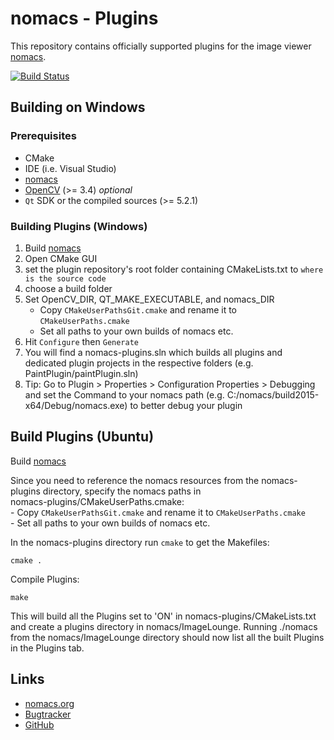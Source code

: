 # nomacs - Plugins

This repository contains officially supported plugins for the image viewer [nomacs](https://github.com/nomacs/nomacs).

[![Build Status](https://travis-ci.org/nomacs/nomacs-plugins.svg?branch=master)](https://travis-ci.org/nomacs/nomacs-plugins)

## Building on Windows

### Prerequisites

- CMake
- IDE (i.e. Visual Studio)
- [nomacs](https://github.com/nomacs/nomacs)
- [OpenCV](https://github.com/TUWien/opencv) (>= 3.4) _optional_
- `Qt` SDK or the compiled sources (>= 5.2.1)

### Building Plugins (Windows)

1. Build [nomacs](https://github.com/nomacs/nomacs)
2. Open CMake GUI
3. set the plugin repository's root folder containing CMakeLists.txt to `where is the source code`
4. choose a build folder
5. Set OpenCV_DIR, QT_MAKE_EXECUTABLE, and nomacs_DIR
    - Copy `CMakeUserPathsGit.cmake` and rename it to `CMakeUserPaths.cmake`
    - Set all paths to your own builds of nomacs etc.
6. Hit `Configure` then `Generate`
7. You will find a nomacs-plugins.sln which builds all plugins and dedicated plugin projects in the respective folders (e.g. PaintPlugin/paintPlugin.sln)
8. Tip: Go to Plugin > Properties > Configuration Properties > Debugging and set the Command to your nomacs path (e.g. C:/nomacs/build2015-x64/Debug/nomacs.exe) to better debug your plugin

## Build Plugins (Ubuntu)

Build [nomacs](https://github.com/nomacs/nomacs#build-nomacs-ubuntu)  

Since you need to reference the nomacs resources from the nomacs-plugins directory, specify the nomacs paths in  
nomacs-plugins/CMakeUserPaths.cmake:  
    - Copy `CMakeUserPathsGit.cmake` and rename it to `CMakeUserPaths.cmake`  
    - Set all paths to your own builds of nomacs etc.  

In the nomacs-plugins directory run `cmake` to get the Makefiles:

``` console
cmake .
```

Compile Plugins:

``` console
make
```

This will build all the Plugins set to 'ON' in nomacs-plugins/CMakeLists.txt and create a plugins directory in nomacs/ImageLounge. Running ./nomacs from the nomacs/ImageLounge directory should now list all the built Plugins in the Plugins tab.


## Links

- [nomacs.org](http://nomacs.org)
- [Bugtracker](https://github.com/nomacs/nomacs-plugins/issues)
- [GitHub](https://github.com/nomacs)
